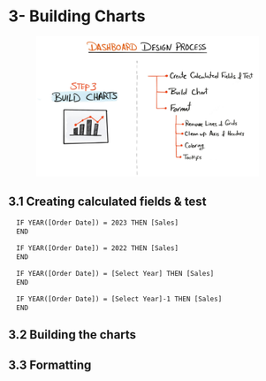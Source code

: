 # 3- Building Charts

<p align="center">
  <img src="../images/step3.png" alt="Description of image" width="80%">
</p>


## 3.1 Creating calculated fields & test

```
  IF YEAR([Order Date]) = 2023 THEN [Sales]
  END
```
```
  IF YEAR([Order Date]) = 2022 THEN [Sales]
  END
```
```
  IF YEAR([Order Date]) = [Select Year] THEN [Sales]
  END
```
```
  IF YEAR([Order Date]) = [Select Year]-1 THEN [Sales]
  END
```
## 3.2 Building the charts

## 3.3 Formatting

